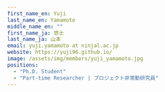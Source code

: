 ```yaml
---
first_name_en: Yuji
last_name_en: Yamamoto
middle_name_en: ""
first_name_ja: 悠士
last_name_ja: 山本
email: yuji.yamamoto at ninjal.ac.jp
website: https://yuji96.github.io/
image: /assets/img/members/yuji_yamamoto.jpg
positions: 
  - "Ph.D. Student"
  - "Part-time Researcher | プロジェクト非常勤研究員"
---
```

